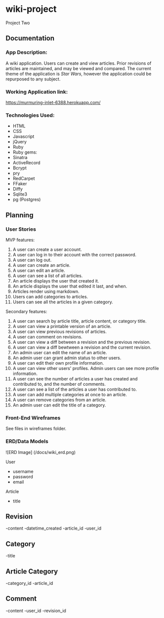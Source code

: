 # wiki-project
Project Two

## Documentation

### App Description:

A wiki application. Users can create and view articles. Prior revisions of articles are maintained, and may be viewed and compared. The current theme of the application is *Star Wars*, however the application could be repurposed to any subject.

### Working Application link:

https://murmuring-inlet-6388.herokuapp.com/

### Technologies Used:

-  HTML
-  CSS
-  Javascript
-  jQuery
-  Ruby
-  Ruby gems:
  -  Sinatra
  -  ActiveRecord
  -  Bcrypt
  -  pry
  -  RedCarpet
  -  FFaker
  -  Diffy
  -  Sqlite3
  -  pg (Postgres)

## Planning

### User Stories

MVP features:

1.  A user can create a user account.
2.  A user can log in to their account with the correct password.
3.  A user can log out.
4.  A user can create an article.
5.  A user can edit an article.
6.  A user can see a list of all articles.
7.  An article displays the user that created it.
8.  An article displays the user that edited it last, and when.
9.  Articles render using markdown.
10.  Users can add categories to articles.
11.  Users can see all the articles in a given category.

Secondary features:

1.  A user can search by article title, article content, or category title.
2.  A user can view a printable version of an article.
3.  A user can view previous revisions of articles.
4.  A user can comment on revisions.
5.  A user can view a diff between a revision and the previous revision.
6.  A user can view a diff bewtween a revision and the current revision.
7.  An admin user can edit the name of an article.
8.  An admin user can grant admin status to other users.
9.  A user can edit their own profile information.
10.  A user can view other users' profiles. Admin users can see more profile information.
11.  A user can see the number of articles a user has created and contributed to, and the number of comments. 
12.  A user can see a list of the articles a user has contributed to.
13.  A user can add multiple categories at once to an article.
14.  A user can remove categories from an article.
15.  An admin user can edit the title of a category.

### Front-End Wireframes

See files in wireframes folder.

### ERD/Data Models

![ERD Image]
(/docs/wiki_erd.png)

User

-  username
-  password
-  email

Article

-  title

Revision
---------
-content
-datetime_created
-article_id
-user_id

Category
--------
-title

Article Category
----------------
-category_id
-article_id

Comment
-------
-content
-user_id
-revision_id